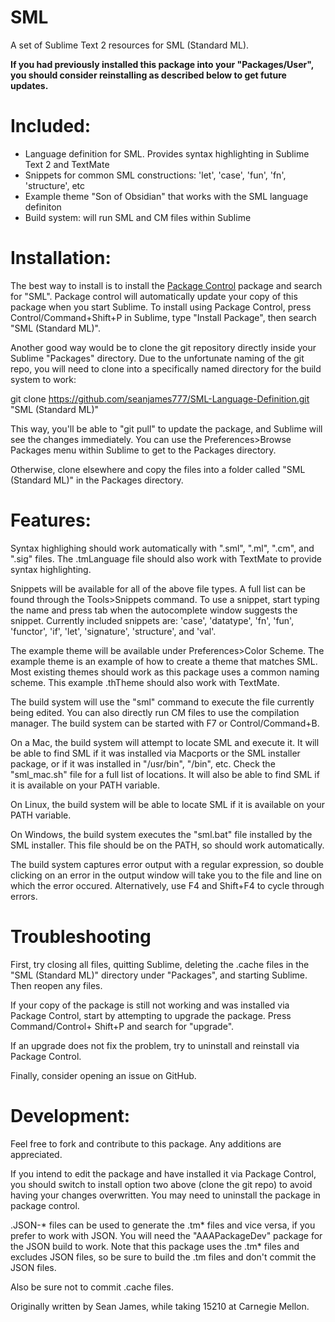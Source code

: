 SML
=======================

A set of Sublime Text 2 resources for SML (Standard ML). 

**If you had previously installed this package into your "Packages/User", you 
should consider reinstalling as described below to get future updates.**

# Included:

- Language definition for SML. Provides syntax highlighting in Sublime Text 2 
  and TextMate
- Snippets for common SML constructions: 'let', 'case', 'fun', 'fn', 
  'structure', etc
- Example theme "Son of Obsidian" that works with the SML language definiton
- Build system: will run SML and CM files within Sublime

# Installation:

The best way to install is to install the 
[Package Control](http://wbond.net/sublime_packages/package_control)
package and search for "SML". Package control will automatically update 
your copy of this package when you start Sublime. To install using 
Package Control, press Control/Command+Shift+P in Sublime, type 
"Install Package", then search "SML (Standard ML)".

Another good way would be to clone the git repository directly inside your
Sublime "Packages" directory. Due to the unfortunate naming of the git repo,
you will need to clone into a specifically named directory for the build 
system to work:

  git clone https://github.com/seanjames777/SML-Language-Definition.git "SML (Standard ML)"

This way, you'll be able to "git pull" to update 
the package, and Sublime will see the changes immediately. You can use the 
Preferences>Browse Packages menu within Sublime to get to the Packages 
directory.

Otherwise, clone elsewhere and copy the files into a folder called 
"SML (Standard ML)" in the Packages directory.

# Features:

Syntax highlighing should work automatically with ".sml", ".ml", ".cm", and 
".sig" files. The .tmLanguage file should also work with TextMate to provide 
syntax highlighting.

Snippets will be available for all of the above file types. A full list can be 
found through the Tools>Snippets command. To use a snippet, start typing the 
name and press tab when the autocomplete window suggests the snippet. Currently 
included snippets are: 'case', 'datatype', 'fn', 'fun', 'functor', 'if', 'let', 
'signature', 'structure', and 'val'.

The example theme will be available under Preferences>Color Scheme. The example 
theme is an example of how to create a theme that matches SML. Most existing 
themes should work as this package uses a common naming scheme. This example 
.thTheme should also work with TextMate.

The build system will use the "sml" command to execute the file currently being
edited. You can also directly run CM files to use the compilation manager. The 
build system can be started with F7 or Control/Command+B.

On a Mac, the build system will attempt to locate SML and execute it. It will be
able to find SML if it was installed via Macports or the SML installer package, 
or if it was installed in "/usr/bin", "/bin", etc. Check the "sml_mac.sh" file 
for a full list of locations. It will also be able to find SML if it is 
available on your PATH variable.

On Linux, the build system will be able to locate SML if it is available on your
PATH variable.

On Windows, the build system executes the "sml.bat" file installed by the SML 
installer. This file should be on the PATH, so should work automatically.

The build system captures error output with a regular expression, so double
clicking on an error in the output window will take you to the file and line
on which the error occured. Alternatively, use F4 and Shift+F4 to cycle through
errors.

# Troubleshooting

First, try closing all files, quitting Sublime, deleting the .cache files in the 
"SML (Standard ML)" directory under "Packages", and starting Sublime. Then 
reopen any files.

If your copy of the package is still not working and was installed via Package 
Control, start by attempting to upgrade the package. Press Command/Control+
Shift+P and search for "upgrade".

If an upgrade does not fix the problem, try to uninstall and reinstall via 
Package Control. 

Finally, consider opening an issue on GitHub.

# Development:

Feel free to fork and contribute to this package. Any additions are 
appreciated.

If you intend to edit the package and have installed it via Package Control, 
you should switch to install option two above (clone the git repo) to avoid 
having your changes overwritten. You may need to uninstall the package in 
package control.

.JSON-* files can be used to generate the .tm* files and vice versa, if you 
prefer to work with JSON. You will need the "AAAPackageDev" package for the 
JSON build to work. Note that this package uses the .tm* files and excludes 
JSON files, so be sure to build the .tm files and don't commit the JSON files.

Also be sure not to commit .cache files.

Originally written by Sean James, while taking 15210 at Carnegie Mellon.

